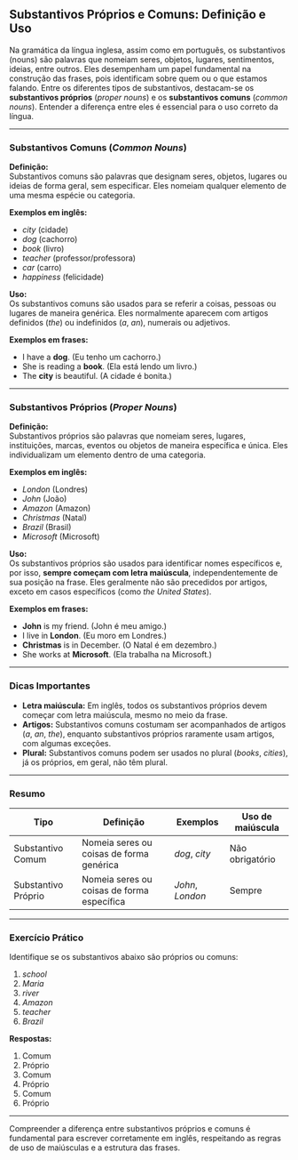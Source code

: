 
## Substantivos Próprios e Comuns: Definição e Uso

Na gramática da língua inglesa, assim como em português, os substantivos (nouns) são palavras que nomeiam seres, objetos, lugares, sentimentos, ideias, entre outros. Eles desempenham um papel fundamental na construção das frases, pois identificam sobre quem ou o que estamos falando. Entre os diferentes tipos de substantivos, destacam-se os **substantivos próprios** (*proper nouns*) e os **substantivos comuns** (*common nouns*). Entender a diferença entre eles é essencial para o uso correto da língua.

---

### Substantivos Comuns (*Common Nouns*)

**Definição:**  
Substantivos comuns são palavras que designam seres, objetos, lugares ou ideias de forma geral, sem especificar. Eles nomeiam qualquer elemento de uma mesma espécie ou categoria.

**Exemplos em inglês:**
- *city* (cidade)
- *dog* (cachorro)
- *book* (livro)
- *teacher* (professor/professora)
- *car* (carro)
- *happiness* (felicidade)

**Uso:**  
Os substantivos comuns são usados para se referir a coisas, pessoas ou lugares de maneira genérica. Eles normalmente aparecem com artigos definidos (*the*) ou indefinidos (*a*, *an*), numerais ou adjetivos.

**Exemplos em frases:**
- I have a **dog**. (Eu tenho um cachorro.)
- She is reading a **book**. (Ela está lendo um livro.)
- The **city** is beautiful. (A cidade é bonita.)

---

### Substantivos Próprios (*Proper Nouns*)

**Definição:**  
Substantivos próprios são palavras que nomeiam seres, lugares, instituições, marcas, eventos ou objetos de maneira específica e única. Eles individualizam um elemento dentro de uma categoria.

**Exemplos em inglês:**
- *London* (Londres)
- *John* (João)
- *Amazon* (Amazon)
- *Christmas* (Natal)
- *Brazil* (Brasil)
- *Microsoft* (Microsoft)

**Uso:**  
Os substantivos próprios são usados para identificar nomes específicos e, por isso, **sempre começam com letra maiúscula**, independentemente de sua posição na frase. Eles geralmente não são precedidos por artigos, exceto em casos específicos (como *the United States*).

**Exemplos em frases:**
- **John** is my friend. (John é meu amigo.)
- I live in **London**. (Eu moro em Londres.)
- **Christmas** is in December. (O Natal é em dezembro.)
- She works at **Microsoft**. (Ela trabalha na Microsoft.)

---

### Dicas Importantes

- **Letra maiúscula:** Em inglês, todos os substantivos próprios devem começar com letra maiúscula, mesmo no meio da frase.
- **Artigos:** Substantivos comuns costumam ser acompanhados de artigos (*a*, *an*, *the*), enquanto substantivos próprios raramente usam artigos, com algumas exceções.
- **Plural:** Substantivos comuns podem ser usados no plural (*books*, *cities*), já os próprios, em geral, não têm plural.

---

### Resumo

| Tipo                | Definição                                      | Exemplos           | Uso de maiúscula |
|---------------------|------------------------------------------------|--------------------|------------------|
| Substantivo Comum   | Nomeia seres ou coisas de forma genérica       | *dog*, *city*      | Não obrigatório  |
| Substantivo Próprio | Nomeia seres ou coisas de forma específica     | *John*, *London*   | Sempre           |

---

### Exercício Prático

Identifique se os substantivos abaixo são próprios ou comuns:

1. *school*
2. *Maria*
3. *river*
4. *Amazon*
5. *teacher*
6. *Brazil*

**Respostas:**
1. Comum
2. Próprio
3. Comum
4. Próprio
5. Comum
6. Próprio

---

Compreender a diferença entre substantivos próprios e comuns é fundamental para escrever corretamente em inglês, respeitando as regras de uso de maiúsculas e a estrutura das frases.
```
